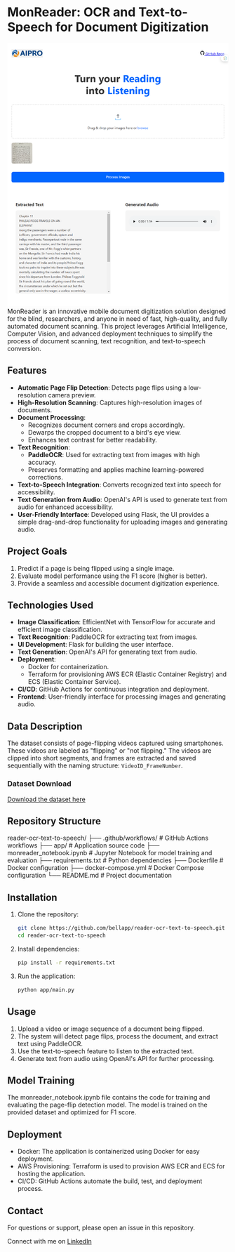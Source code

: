 # MonReader: OCR and Text-to-Speech for Document Digitization
![MonReader Application Screenshot](assets/MonREaderApp.png)
MonReader is an innovative mobile document digitization solution designed for the blind, researchers, and anyone in need of fast, high-quality, and fully automated document scanning. This project leverages Artificial Intelligence, Computer Vision, and advanced deployment techniques to simplify the process of document scanning, text recognition, and text-to-speech conversion.

## Features

- **Automatic Page Flip Detection**: Detects page flips using a low-resolution camera preview.
- **High-Resolution Scanning**: Captures high-resolution images of documents.
- **Document Processing**:
  - Recognizes document corners and crops accordingly.
  - Dewarps the cropped document to a bird's eye view.
  - Enhances text contrast for better readability.
- **Text Recognition**:
  - **PaddleOCR**: Used for extracting text from images with high accuracy.
  - Preserves formatting and applies machine learning-powered corrections.
- **Text-to-Speech Integration**: Converts recognized text into speech for accessibility.
- **Text Generation from Audio**: OpenAI's API is used to generate text from audio for enhanced accessibility.
- **User-Friendly Interface**: Developed using Flask, the UI provides a simple drag-and-drop functionality for uploading images and generating audio.

## Project Goals

1. Predict if a page is being flipped using a single image.
2. Evaluate model performance using the F1 score (higher is better).
3. Provide a seamless and accessible document digitization experience.

## Technologies Used

- **Image Classification**: EfficientNet with TensorFlow for accurate and efficient image classification.
- **Text Recognition**: PaddleOCR for extracting text from images.
- **UI Development**: Flask for building the user interface.
- **Text Generation**: OpenAI's API for generating text from audio.
- **Deployment**:
  - Docker for containerization.
  - Terraform for provisioning AWS ECR (Elastic Container Registry) and ECS (Elastic Container Service).
- **CI/CD**: GitHub Actions for continuous integration and deployment.
- **Frontend**: User-friendly interface for processing images and generating audio.

## Data Description

The dataset consists of page-flipping videos captured using smartphones. These videos are labeled as "flipping" or "not flipping." The videos are clipped into short segments, and frames are extracted and saved sequentially with the naming structure: `VideoID_FrameNumber`.

### Dataset Download
[Download the dataset here](https://drive.google.com/file/d/1KDQBTbo5deKGCdVV_xIujscn5ImxW4dm/view?usp=sharing)

## Repository Structure
reader-ocr-text-to-speech/
├── .github/workflows/ # GitHub Actions workflows
├── app/ # Application source code
├── monreader_notebook.ipynb # Jupyter Notebook for model training and evaluation
├── requirements.txt # Python dependencies
├── Dockerfile # Docker configuration
├── docker-compose.yml # Docker Compose configuration
└── README.md # Project documentation


## Installation

1. Clone the repository:
   ```bash
   git clone https://github.com/bellapp/reader-ocr-text-to-speech.git
   cd reader-ocr-text-to-speech
2. Install dependencies:
    ```bash
    pip install -r requirements.txt
3. Run the application:
    ```bash
    python app/main.py
## Usage
1. Upload a video or image sequence of a document being flipped.
2. The system will detect page flips, process the document, and extract text using PaddleOCR.
3. Use the text-to-speech feature to listen to the extracted text.
4. Generate text from audio using OpenAI's API for further processing.
   
## Model Training
The monreader_notebook.ipynb file contains the code for training and evaluating the page-flip detection model. The model is trained on the provided dataset and optimized for F1 score.

## Deployment
- Docker: The application is containerized using Docker for easy deployment.
- AWS Provisioning: Terraform is used to provision AWS ECR and ECS for hosting the application.
- CI/CD: GitHub Actions automate the build, test, and deployment process.


## Contact
For questions or support, please open an issue in this repository.

Connect with me on [LinkedIn](https://www.linkedin.com/in/bellout/)
